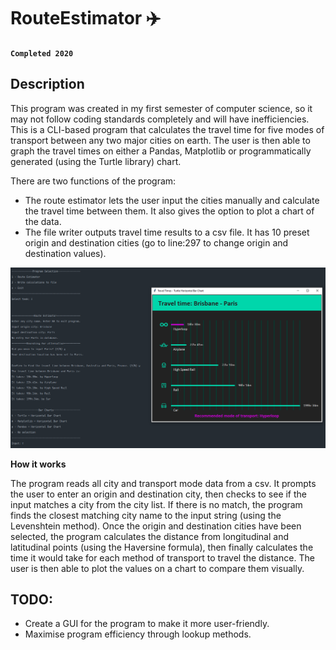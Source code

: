 # RouteEstimator :airplane: 

**`Completed 2020`**

## Description 
This program was created in my first semester of computer science, so it may not follow coding standards completely and will have inefficiencies. 
This is a CLI-based program that calculates the travel time for five modes of transport between any two major cities on earth. 
The user is then able to graph the travel times on either a Pandas, Matplotlib or programmatically generated (using the Turtle library) chart.

There are two functions of the program:
- The route estimator lets the user input the cities manually and calculate the travel time between them.
  It also gives the option to plot a chart of the data.
- The file writer outputs travel time results to a csv file. 
  It has 10 preset origin and destination cities (go to line:297 to change origin and destination values).

![Route Estimator](https://github.com/joet-dev/RouteEstimator/blob/master/hyperlopp.PNG?raw=true)

**How it works**

The program reads all city and transport mode data from a csv. It prompts the user to enter an origin and destination city, then checks to see if the input matches a city from the city list. If there is no match, the program finds the closest matching city name to the input string (using the Levenshtein method). Once the origin and destination cities have been selected, the program calculates the distance from longitudinal and latitudinal points (using the Haversine formula), then finally calculates the time it would take for each method of transport to travel the distance. The user is then able to plot the values on a chart to compare them visually.


## TODO: 
- Create a GUI for the program to make it more user-friendly. 
- Maximise program efficiency through lookup methods. 
